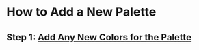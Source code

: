 # How to Add a New Palette

## Step 1: [Add Any New Colors for the Palette](../colors/add-new-color.md)


